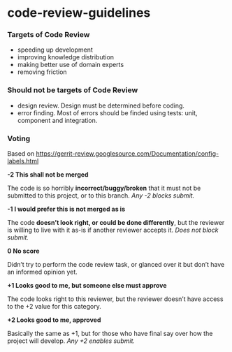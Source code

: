 # code-review-guidelines

### Targets of Code Review

- speeding up development
- improving knowledge distribution
- making better use of domain experts
- removing friction

### Should not be targets of Code Review

- design review. Design must be determined before coding.
- error finding. Most of errors should be finded using tests: unit, component and integration.

### Voting 
Based on https://gerrit-review.googlesource.com/Documentation/config-labels.html

**-2 This shall not be merged**

The code is so horribly **incorrect/buggy/broken** that it must not be submitted to this project, or to this branch.
*Any -2 blocks submit.*

**-1 I would prefer this is not merged as is**

The code **doesn’t look right, or could be done differently**, but the reviewer is willing to live with it as-is if another reviewer accepts it.
*Does not block submit.*

**0 No score**

Didn’t try to perform the code review task, or glanced over it but don’t have an informed opinion yet.

**+1 Looks good to me, but someone else must approve**

The code looks right to this reviewer, but the reviewer doesn’t have access to the +2 value for this category.

**+2 Looks good to me, approved**

Basically the same as +1, but for those who have final say over how the project will develop.
*Any +2 enables submit.*

